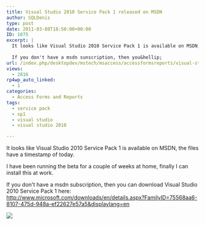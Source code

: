 ```yaml
---
title: Visual Studio 2010 Service Pack 1 released on MSDN
author: SQLDenis
type: post
date: 2011-03-08T18:50:00+00:00
ID: 1075
excerpt: |
  It looks like Visual Studio 2010 Service Pack 1 is available on MSDN, the files have a timestamp of today. I have been running the beta for a couple of weeks at home, finally I can install this at work.
  
  If you don't have a msdn sunscription, then you&hellip;
url: /index.php/desktopdev/mstech/msaccess/accessformsreports/visual-studio-2010-service-pack/
views:
  - 2816
rp4wp_auto_linked:
  - 1
categories:
  - Access Forms and Reports
tags:
  - service pack
  - sp1
  - visual studio
  - visual studio 2010

---
```

It looks like Visual Studio 2010 Service Pack 1 is available on MSDN, the files have a timestamp of today.

I have been running the beta for a couple of weeks at home, finally I can install this at work.

If you don't have a msdn subscription, then you can download Visual Studio 2010 Service Pack 1 here: http://www.microsoft.com/downloads/en/details.aspx?FamilyID=75568aa6-8107-475d-948a-ef22627e57a5&displaylang=en

![][1]

 [1]: /wp-content/uploads/blogs/DesktopDev/VS%20sp1.PNG ""